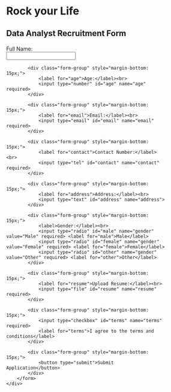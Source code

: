 <!DOCTYPE html>
<html lang="en">
<head>
    <meta charset="UTF-8">
    <meta name="viewport" content="width=device-width, initial-scale=1.0">
    <title>Rock your Life - Data Analyst Recruitment</title>
</head>
<body>
    <div class="container" style="margin: 20px; padding: 20px;">
        <h1 id="company-name" style="margin-bottom: 10px;">Rock your Life</h1>
        <h2 id="form-title" style="margin-bottom: 20px;">Data Analyst Recruitment Form</h2>
        <form id="recruitment-form">
            <div class="form-group" style="margin-bottom: 15px;">
                <label for="name">Full Name:</label><br>
                <input type="text" id="name" name="name" required>
            </div>
            
            <div class="form-group" style="margin-bottom: 15px;">
                <label for="age">Age:</label><br>
                <input type="number" id="age" name="age" required>
            </div>
            
            <div class="form-group" style="margin-bottom: 15px;">
                <label for="email">Email:</label><br>
                <input type="email" id="email" name="email" required>
            </div>
            
            <div class="form-group" style="margin-bottom: 15px;">
                <label for="contact">Contact Number:</label><br>
                <input type="tel" id="contact" name="contact" required>
            </div>
            
            <div class="form-group" style="margin-bottom: 15px;">
                <label for="address">Address:</label><br>
                <input type="text" id="address" name="address">
            </div>
            
            <div class="form-group" style="margin-bottom: 15px;">
                <label>Gender:</label><br>
                <input type="radio" id="male" name="gender" value="Male" required> <label for="male">Male</label>
                <input type="radio" id="female" name="gender" value="Female" required> <label for="female">Female</label>
                <input type="radio" id="other" name="gender" value="Other" required> <label for="other">Other</label>
            </div>
            
            <div class="form-group" style="margin-bottom: 15px;">
                <label for="resume">Upload Resume:</label><br>
                <input type="file" id="resume" name="resume" required>
            </div>
            
            <div class="form-group" style="margin-bottom: 15px;">
                <input type="checkbox" id="terms" name="terms" required>
                <label for="terms">I agree to the terms and conditions</label>
            </div>
            
            <div class="form-group" style="margin-bottom: 15px;">
                <button type="submit">Submit Application</button>
            </div>
        </form>
    </div>
</body>
</html>
